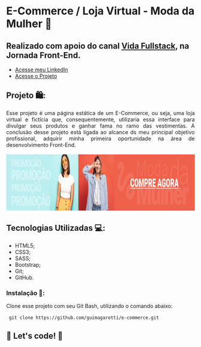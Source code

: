 # E-Commerce / Loja Virtual - Moda da Mulher 🛒
## Realizado com apoio do canal [Vida Fullstack](https://www.youtube.com/channel/UCbxACVU7yctKqRfA8-5cFOA), na Jornada Front-End.

- [Acesse meu LinkedIn](https://www.linkedin.com/in/guilherme-cambi-magarotti-16177522b/)
- [Acesse o Projeto](https://guimagarotti.github.io/e-commerce/)

## Projeto 🛍️:
<div align="justify">
 Esse projeto é uma página estática de um E-Commerce, ou seja, uma loja virtual e fictícia que, consequentemente, utilizaria essa interface para divulgar seus produtos e ganhar fama no ramo das vestimentas. A conclusão desse projeto está ligada ao alcance ds meu principal objetivo profissional, adquirir minha primeira oportunidade na área de desenvolvimento Front-End.
</div>

<br>
<div align="center">
  <img src="https://raw.githubusercontent.com/guimagarotti/e-commerce/master/assets/images/banner-1.jpg" width="900px" height="150px">
</div>

## Tecnologias Utilizadas 💻: 
- HTML5;
- CSS3;
- SASS;
- Bootstrap;
- Git;
- GitHub.

### Instalação 🔌:
Clone esse projeto com seu Git Bash, utilizando o comando abaixo:
        
     git clone https://github.com/guimagarotti/e-commerce.git

## 🚀 Let's code! 🚀
